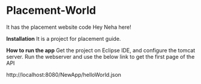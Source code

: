 # Placement-World
It has the placement website code
Hey Neha here!

**Installation**
It is a project for placement guide.


**How to run the app**
Get the project on Eclipse IDE, and configure the tomcat server.
Run the webserver and use the below link to get the first page of the API

http://localhost:8080/NewApp/helloWorld.json





